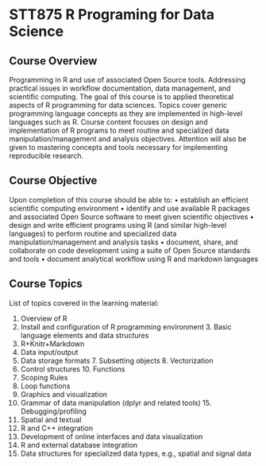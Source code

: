 # STT875 R Programing for Data Science


## Course Overview
Programming in R and use of associated Open Source tools. Addressing practical issues in workflow documentation, data management, and scientific computing.
The goal of this course is to applied theoretical aspects of R programming for data sciences. Topics cover generic programming language concepts as they are implemented in high-level languages such as R. Course content focuses on design and implementation of R programs to meet routine and specialized data manipulation/management and analysis objectives. Attention will also be given to mastering concepts and tools necessary for implementing reproducible research.

## Course Objective
Upon completion of this course should be able to:
• establish an efficient scientific computing environment
• identify and use available R packages and associated Open Source software to meet given
scientific objectives
• design and write efficient programs using R (and similar high-level languages) to perform
routine and specialized data manipulation/management and analysis tasks
• document, share, and collaborate on code development using a suite of Open Source standards
and tools
• document analytical workflow using R and markdown languages

## Course Topics
List of topics covered in the learning material: 
1. Overview of R
2. Install and configuration of R programming environment 3. Basic language elements and data structures
4. R+Knitr+Markdown
5. Data input/output
6. Data storage formats 7. Subsetting objects 8. Vectorization
9. Control structures 10. Functions
11. Scoping Rules
12. Loop functions
13. Graphics and visualization
14. Grammar of data manipulation (dplyr and related tools) 15. Debugging/profiling
16. Spatial and textual
17. R and C++ integration
18. Development of online interfaces and data visualization
19. R and external database integration
20. Data structures for specialized data types, e.g., spatial and signal data
